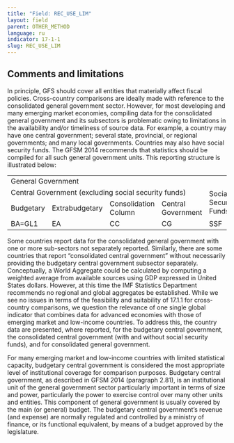 ```yaml
---
title: "Field: REC_USE_LIM"
layout: field
parent: OTHER_METHOD
language: ru
indicator: 17-1-1
slug: REC_USE_LIM
---
```

## Comments and limitations

In principle, GFS should cover all entities that materially affect fiscal policies. Cross-country comparisons are ideally made with reference to the consolidated general government sector. However, for most developing and many emerging market economies, compiling data for the consolidated general government and its subsectors is problematic owing to limitations in the availability and/or timeliness of source data. For example, a country may have one central government; several state, provincial, or regional governments; and many local governments. Countries may also have social security funds. The GFSM 2014 recommends that statistics should be compiled for all such general government units. This reporting structure is illustrated below:

<table>
  <tr>
    <td colspan="9">General Government</td>
    <td rowspan="3">Memorandum Central Govt. (incl. SSF of central level)</td>
  </tr>
  <tr>
    <td colspan="4">Central Government (excluding social security funds)</td>
    <td rowspan="2">Social Security Funds</td>
    <td rowspan="2">State Governments</td>
    <td rowspan="2">Local Governments</td>
    <td rowspan="2">Consolidation Column</td>
    <td rowspan="2">General Government</td>
  </tr>
  <tr>
    <td>Budgetary</td>
    <td>Extrabudgetary</td>
    <td>Consolidation Column</td>
    <td>Central Government</td>
  </tr>
  <tr>
    <td>BA=GL1</td>
    <td>EA</td>
    <td>CC</td>
    <td>CG</td>
    <td>SSF</td>
    <td>SG</td>
    <td>LG</td>
    <td>CT</td>
    <td>GG=GL3</td>
    <td>GL2</td>
  </tr>
</table>

Some countries report data for the consolidated general government with one or more sub-sectors not separately reported. Similarly, there are some countries that report “consolidated central government” without necessarily providing the budgetary central government subsector separately. Conceptually, a World Aggregate could be calculated by computing a weighted average from available sources using GDP expressed in United States dollars. However, at this time the IMF Statistics Department recommends no regional and global aggregates be established. While we see no issues in terms of the feasibility and suitability of 17.1.1 for cross-country comparisons, we question the relevance of one single global indicator that combines data for advanced economies with those of emerging market and low-income countries. To address this, the country data are presented, where reported, for the budgetary central government, the consolidated central government (with and without social security funds), and for consolidated general government.

For many emerging market and low-income countries with limited statistical capacity, budgetary central government is considered the most appropriate level of institutional coverage for comparison purposes. Budgetary central government, as described in GFSM 2014 (paragraph 2.81), is an institutional unit of the general government sector particularly important in terms of size and power, particularly the power to exercise control over many other units and entities. This component of general government is usually covered by the main (or general) budget. The budgetary central government’s revenue (and expense) are normally regulated and controlled by a ministry of finance, or its functional equivalent, by means of a budget approved by the legislature.